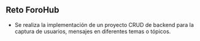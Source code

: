 ## Reto ForoHub

- Se realiza la implementación de un proyecto CRUD de backend para la captura de usuarios, mensajes en diferentes temas o tópicos.

